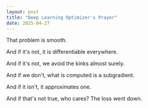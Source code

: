 ```yaml
---
layout: post
title: "Deep Learning Optimizer's Prayer"
date: 2025-04-27
---
```


That problem is smooth.

And if it's not, it is differentiable everywhere.

And if it's not, we avoid the kinks almost surely.

And if we don't, what is computed is a subgradient.

And if it isn't, it approximates one.

And if that's not true, who cares? The loss went down.
